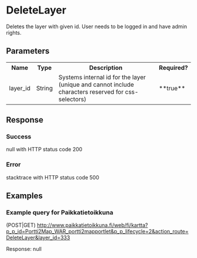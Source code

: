 # DeleteLayer
Deletes the layer with given id. User needs to be logged in and have admin rights.

## Parameters
<table>
  <tr>
    <th>Name</th>
    <th>Type</th>
    <th>Description</th>
    <th>Required?</th>
  </tr>
  <tr>
    <td>layer_id</td>
    <td>String</td>
    <td>Systems internal id for the layer (unique and cannot include characters reserved for css-selectors)</td>
    <td>**true**</td>
  </tr>
</table>

## Response

### Success
null with HTTP status code 200

### Error
stacktrace with HTTP status code 500

## Examples

### Example query for Paikkatietoikkuna
(POST|GET) 
http://www.paikkatietoikkuna.fi/web/fi/kartta?p_p_id=Portti2Map_WAR_portti2mapportlet&p_p_lifecycle=2&action_route=DeleteLayer&layer_id=333

Response:
null
